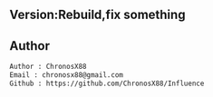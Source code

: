 ## Version:Rebuild,fix something
## Author

```txt
Author : ChronosX88
Email : chronosx88@gmail.com
Github : https://github.com/ChronosX88/Influence
```
